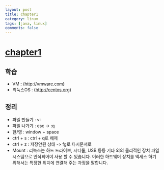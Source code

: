 ```yaml
---
layout: post
title: chapter1
category: linux
tags: [java, linux]
comments: false
---
```


# [chapter1]()

## 학습
* VM : (http://vmware.com)
* 리눅스OS : (http://centos.org)

## 정리
* 파일 만들기 : vi
* 파일 나가기 : esc -> :q
* 한/영 : window + space
* ctrl + s : ctrl + q로 해제
* ctrl + z : 저장안된 상태 -> fg로 다시문서로
* Mount : 리눅스는 하드 드라이브, 시디롬, USB 등등 기타 외의 물리적인 장치 파일 시스템으로 인식되어야 사용 할 수 있습니다. 이러한 하드웨어 장치를 액세스 하기 위해서는 특정한 위치에 연결해 주는 과정을 말합니다.
